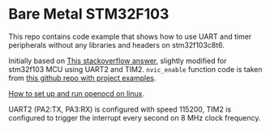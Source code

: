 # Bare Metal STM32F103

This repo contains code example that shows how to use UART and timer peripherals without any libraries and headers on stm32f103c8t6.

Initially based on [This stackoverflow answer](https://stackoverflow.com/questions/43059223/programming-nvic-on-stm32-without-libraries/43060033#43060033), slightly modified for stm32f103 MCU using UART2 and TIM2.
`nvic_enable` function code is taken from [this github repo with project examples](https://github.com/trebisky/stm32f103).

[How to set up and run openocd on linux](https://github.com/rogerclarkmelbourne/Arduino_STM32/wiki/Programming-an-STM32F103XXX-with-a-generic-%22ST-Link-V2%22-programmer-from-Linux).

UART2 (PA2:TX, PA3:RX) is configured with speed 115200, TIM2 is configured to trigger the interrupt every second on 8 MHz clock frequency.
